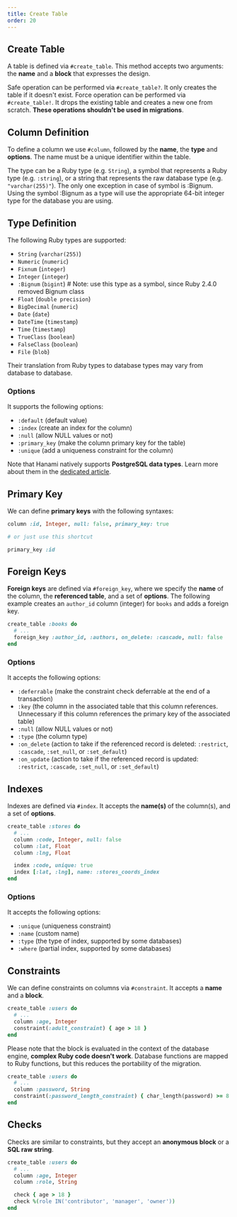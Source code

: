 ```yaml
---
title: Create Table
order: 20
---
```


## Create Table

A table is defined via `#create_table`. This method accepts two arguments: the **name** and a **block** that expresses the design.

Safe operation can be performed via `#create_table?`. It only creates the table if it doesn't exist.
Force operation can be performed via `#create_table!`. It drops the existing table and creates a new one from scratch.
**These operations shouldn't be used in migrations**.

## Column Definition

To define a column we use `#column`, followed by the **name**, the **type** and **options**.
The name must be a unique identifier within the table.

The type can be a Ruby type (e.g. `String`), a symbol that represents a Ruby type (e.g. `:string`), or a string that represents the raw database type (e.g. `"varchar(255)"`). The only one exception in case of symbol is :Bignum. Using the symbol :Bignum as a type will use the appropriate 64-bit integer type for the database you are using.

## Type Definition

The following Ruby types are supported:

  * `String` (`varchar(255)`)
  * `Numeric` (`numeric`)
  * `Fixnum` (`integer`)
  * `Integer` (`integer`)
  * `:Bignum` (`bigint`) # Note: use this type as a symbol, since Ruby 2.4.0 removed Bignum class
  * `Float` (`double precision`)
  * `BigDecimal` (`numeric`)
  * `Date` (`date`)
  * `DateTime` (`timestamp`)
  * `Time` (`timestamp`)
  * `TrueClass` (`boolean`)
  * `FalseClass` (`boolean`)
  * `File` (`blob`)

Their translation from Ruby types to database types may vary from database to database.

### Options

It supports the following options:

  * `:default` (default value)
  * `:index` (create an index for the column)
  * `:null` (allow NULL values or not)
  * `:primary_key` (make the column primary key for the table)
  * `:unique` (add a uniqueness constraint for the column)

<p class="convention">
  Note that Hanami natively supports <strong>PostgreSQL data types</strong>.
  Learn more about them in the <a href="/repositories/postgresql/">dedicated article</a>.
</p>

## Primary Key

We can define **primary keys** with the following syntaxes:

```ruby
column :id, Integer, null: false, primary_key: true

# or just use this shortcut

primary_key :id
```

## Foreign Keys

**Foreign keys** are defined via `#foreign_key`, where we specify the **name** of the column, the **referenced table**, and a set of **options**.
The following example creates an `author_id` column (integer) for `books` and adds a foreign key.

```ruby
create_table :books do
  # ...
  foreign_key :author_id, :authors, on_delete: :cascade, null: false
end
```

### Options

It accepts the following options:

  * `:deferrable` (make the constraint check deferrable at the end of a transaction)
  * `:key` (the column in the associated table that this column references. Unnecessary if this column references the primary key of the associated table)
  * `:null` (allow NULL values or not)
  * `:type` (the column type)
  * `:on_delete` (action to take if the referenced record is deleted: `:restrict`, `:cascade`, `:set_null`, or `:set_default`)
  * `:on_update` (action to take if the referenced record is updated: `:restrict`, `:cascade`, `:set_null`, or `:set_default`)


## Indexes

Indexes are defined via `#index`. It accepts the **name(s)** of the column(s), and a set of **options**.

```ruby
create_table :stores do
  # ...
  column :code, Integer, null: false
  column :lat, Float
  column :lng, Float

  index :code, unique: true
  index [:lat, :lng], name: :stores_coords_index
end
```

### Options

It accepts the following options:

  * `:unique` (uniqueness constraint)
  * `:name` (custom name)
  * `:type` (the type of index, supported by some databases)
  * `:where` (partial index, supported by some databases)


## Constraints

We can define constraints on columns via `#constraint`. It accepts a **name** and a **block**.

```ruby
create_table :users do
  # ...
  column :age, Integer
  constraint(:adult_constraint) { age > 18 }
end
```

Please note that the block is evaluated in the context of the database engine, **complex Ruby code doesn't work**.
Database functions are mapped to Ruby functions, but this reduces the portability of the migration.

```ruby
create_table :users do
  # ...
  column :password, String
  constraint(:password_length_constraint) { char_length(password) >= 8 }
end
```

## Checks

Checks are similar to constraints, but they accept an **anonymous block** or a **SQL raw string**.

```ruby
create_table :users do
  # ...
  column :age, Integer
  column :role, String

  check { age > 18 }
  check %(role IN('contributor', 'manager', 'owner'))
end
```
